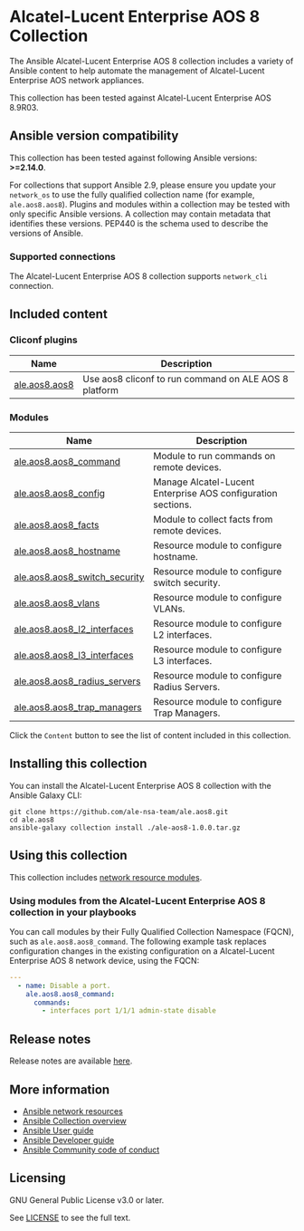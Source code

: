 # Alcatel-Lucent Enterprise AOS 8 Collection

The Ansible Alcatel-Lucent Enterprise AOS 8 collection includes a variety of Ansible content to help automate the management of Alcatel-Lucent Enterprise AOS network appliances.

This collection has been tested against Alcatel-Lucent Enterprise AOS 8.9R03.

<!--start requires_ansible-->
## Ansible version compatibility

This collection has been tested against following Ansible versions: **>=2.14.0**.

For collections that support Ansible 2.9, please ensure you update your `network_os` to use the
fully qualified collection name (for example, `ale.aos8.aos8`).
Plugins and modules within a collection may be tested with only specific Ansible versions.
A collection may contain metadata that identifies these versions.
PEP440 is the schema used to describe the versions of Ansible.
<!--end requires_ansible-->

### Supported connections
The Alcatel-Lucent Enterprise AOS 8 collection supports ``network_cli`` connection.

## Included content

<!--start collection content-->
### Cliconf plugins
Name | Description
--- | ---
[ale.aos8.aos8](https://github.com/ale-nsa-team/ale.aos8/blob/master/docs/ale.aos8.aos8_cliconf.rst)|Use aos8 cliconf to run command on ALE AOS 8 platform

### Modules
Name | Description
--- | ---
[ale.aos8.aos8_command](https://github.com/ale-nsa-team/ale.aos8/blob/master/docs/ale.aos8.aos8_command_module.rst)|Module to run commands on remote devices.
[ale.aos8.aos8_config](https://github.com/ale-nsa-team/ale.aos/blob/master/docs/ale.aos8.aos8_config_module.rst)|Manage Alcatel-Lucent Enterprise AOS configuration sections.
[ale.aos8.aos8_facts](https://github.com/ale-nsa-team/ale.aos8/blob/master/docs/ale.aos8.aos8_facts_module.rst)|Module to collect facts from remote devices.
[ale.aos8.aos8_hostname](https://github.com/ale-nsa-team/ale.aos8/blob/master/docs/ale.aos8.aos8_hostname_module.rst)|Resource module to configure hostname.
[ale.aos8.aos8_switch_security](https://github.com/ale-nsa-team/ale.aos8/blob/master/docs/ale.aos8.aos8_switch_security.rst)|Resource module to configure switch security.
[ale.aos8.aos8_vlans](https://github.com/ale-nsa-team/ale.aos8/blob/master/docs/ale.aos8.aos8_vlans_module.rst)|Resource module to configure VLANs.
[ale.aos8.aos8_l2_interfaces](https://github.com/ale-nsa-team/ale.aos8/blob/master/docs/ale.aos8.aos8_l2_interfaces_module.rst)|Resource module to configure L2 interfaces.
[ale.aos8.aos8_l3_interfaces](https://github.com/ale-nsa-team/ale.aos8/blob/master/docs/ale.aos8.aos8_l3_interfaces_module.rst)|Resource module to configure L3 interfaces.
[ale.aos8.aos8_radius_servers](https://github.com/ale-nsa-team/ale.aos8/blob/master/docs/ale.aos8.aos8_radius_servers_module.rst)|Resource module to configure Radius Servers.
[ale.aos8.aos8_trap_managers](https://github.com/ale-nsa-team/ale.aos8/blob/master/docs/ale.aos8.aos8_trap_managers_module.rst)|Resource module to configure Trap Managers.


<!--end collection content-->

Click the ``Content`` button to see the list of content included in this collection.

## Installing this collection

You can install the Alcatel-Lucent Enterprise AOS 8 collection with the Ansible Galaxy CLI:

    git clone https://github.com/ale-nsa-team/ale.aos8.git
    cd ale.aos8
    ansible-galaxy collection install ./ale-aos8-1.0.0.tar.gz

## Using this collection


This collection includes [network resource modules](https://docs.ansible.com/ansible/latest/network/user_guide/network_resource_modules.html).

### Using modules from the Alcatel-Lucent Enterprise AOS 8 collection in your playbooks

You can call modules by their Fully Qualified Collection Namespace (FQCN), such as `ale.aos8.aos8_command`.
The following example task replaces configuration changes in the existing configuration on a Alcatel-Lucent Enterprise AOS 8 network device, using the FQCN:

```yaml
---
  - name: Disable a port.
    ale.aos8.aos8_command:
      commands:
        - interfaces port 1/1/1 admin-state disable
```

## Release notes

<!--Add a link to a changelog.md file or an external docsite to cover this information. -->

Release notes are available [here](https://github.com/ale-nsa-team/ale.aos8/blob/main/CHANGELOG.rst).

## More information

- [Ansible network resources](https://docs.ansible.com/ansible/latest/network/getting_started/network_resources.html)
- [Ansible Collection overview](https://github.com/ansible-collections/overview)
- [Ansible User guide](https://docs.ansible.com/ansible/latest/user_guide/index.html)
- [Ansible Developer guide](https://docs.ansible.com/ansible/latest/dev_guide/index.html)
- [Ansible Community code of conduct](https://docs.ansible.com/ansible/latest/community/code_of_conduct.html)

## Licensing

GNU General Public License v3.0 or later.

See [LICENSE](https://www.gnu.org/licenses/gpl-3.0.txt) to see the full text.
